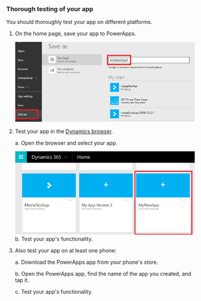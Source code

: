 ### Thorough testing of your app

You should thoroughly test your app on different platforms.

1. On the home page, save your app to PowerApps.

    ![](../articles/media/add-images-pictures-audio-video/save-app.png)

2. Test your app in the [Dynamics browser](https://home.dynamics.com/).

    a. Open the browser and select your app.

   ![](../articles/media/add-images-pictures-audio-video/select-app-dynamics.png)
    b. Test your app's functionality.

3. Also test your app on at least one phone:

    a. Download the PowerApps app from your phone's store.

    b. Open the PowerApps app, find the name of the app you created, and tap it.

    c. Test your app's functionality.
